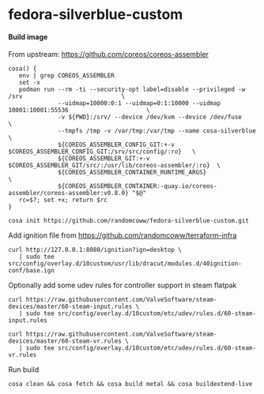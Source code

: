 # fedora-silverblue-custom

#### Build image

From upstream: https://github.com/coreos/coreos-assembler

```
cosa() {
   env | grep COREOS_ASSEMBLER
   set -x
   podman run --rm -ti --security-opt label=disable --privileged -w /srv                            \
              --uidmap=10000:0:1 --uidmap=0:1:10000 --uidmap 10001:10001:55536                      \
              -v ${PWD}:/srv/ --device /dev/kvm --device /dev/fuse                                  \
              --tmpfs /tmp -v /var/tmp:/var/tmp --name cosa-silverblue                              \
              ${COREOS_ASSEMBLER_CONFIG_GIT:+-v $COREOS_ASSEMBLER_CONFIG_GIT:/srv/src/config/:ro}   \
              ${COREOS_ASSEMBLER_GIT:+-v $COREOS_ASSEMBLER_GIT/src/:/usr/lib/coreos-assembler/:ro}  \
              ${COREOS_ASSEMBLER_CONTAINER_RUNTIME_ARGS}                                            \
              ${COREOS_ASSEMBLER_CONTAINER:-quay.io/coreos-assembler/coreos-assembler:v0.8.0} "$@"
   rc=$?; set +x; return $rc
}

cosa init https://github.com/randomcoww/fedora-silverblue-custom.git
```

Add ignition file from https://github.com/randomcoww/terraform-infra 
```
curl http://127.0.0.1:8080/ignition?ign=desktop \
   | sudo tee src/config/overlay.d/10custom/usr/lib/dracut/modules.d/40ignition-conf/base.ign
```

Optionally add some udev rules for controller support in steam flatpak
```
curl https://raw.githubusercontent.com/ValveSoftware/steam-devices/master/60-steam-input.rules \
   | sudo tee src/config/overlay.d/10custom/etc/udev/rules.d/60-steam-input.rules

curl https://raw.githubusercontent.com/ValveSoftware/steam-devices/master/60-steam-vr.rules \
   | sudo tee src/config/overlay.d/10custom/etc/udev/rules.d/60-steam-vr.rules
```

Run build
```
cosa clean && cosa fetch && cosa build metal && cosa buildextend-live
```
